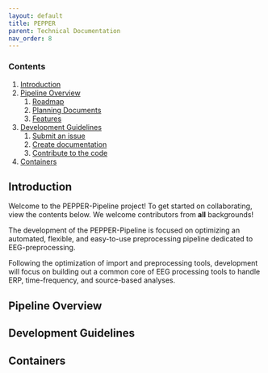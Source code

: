```yaml
---
layout: default
title: PEPPER
parent: Technical Documentation
nav_order: 8
---
```


### Contents

1. [Introduction](#Introduction)
2. [Pipeline Overview](#Pipeline-Overview)
    1. [Roadmap](#Roadmap)
    2. [Planning Documents](#Planning-Documents)
    3. [Features](#Features)
3. [Development Guidelines](#Development-Guidelines)
    1. [Submit an issue](#Submit-an-Issue)  
    2. [Create documentation](#Create-documentation)
    3. [Contribute to the code](#Contribute-to-the-code)
4. [Containers](#Containers)

## Introduction
Welcome to the PEPPER-Pipeline project! To get started on collaborating, view the contents below. We welcome contributors from **all** backgrounds! 

The development of the PEPPER-Pipeline is focused on optimizing an automated, flexible, and easy-to-use preprocessing pipeline dedicated to EEG-preprocessing.

Following the optimization of import and preprocessing tools, development will focus on building out a common core of EEG processing tools to handle ERP, time-frequency, and source-based analyses.


## Pipeline Overview

## Development Guidelines

## Containers